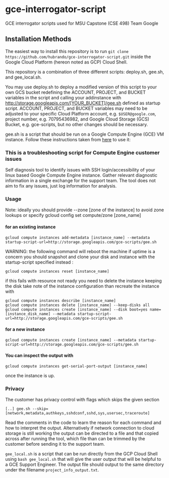 # gce-interrogator-script
GCE interrogator scripts used for MSU Capstone (CSE 498) Team Google

## Installation Methods

The easiest way to install this repository is to run ```git clone https://github.com/hubrando/gce-interrogator-script.git``` inside the Google Cloud Platform (hereon noted as GCP) Cloud Shell.

This repository is a combination of three different scripts: deploy.sh, gee.sh, and gee_local.sh.

You may use deploy.sh to deploy a modified version of this script to your own GCS bucket redefining the ACCOUNT, PROJECT, and BUCKET variables in the script and calling your addinstance with http://storage.googleapis.com/[YOUR_BUCKET]/gee.sh defined as startup script.  ACCOUNT, PROJECT, and BUCKET variables may need to be adjusted to your specific Cloud Platform account, e.g. ```$USER@google.com```, project number, e.g. 70795436982, and Google Cloud Storage (GCS) Bucket, e.g. gce-scripts, but no other changes should be necessary.


gee.sh is a script that should be run on a Google Compute Engine (GCE) VM instance. Follow these instructions taken from [here](https://github.com/GoogleCloudPlatform/compute-ssh-diagnostic-sh) to use it: 
### This is a troubleshooting script for Compute Engine customer issues

Self diagnosis tool to identify issues with SSH login/accessibility of your linux based Google Compute Engine instance. Gather relevant diagnostic information in a single exchange for the support team. The tool does not aim to fix any issues, just log information for analysis.

### Usage

Note: ideally you should provide --zone [zone of the instance] to avoid zone lookups
or specify gcloud config set compute/zone [zone_name]

#### for an existing instance
```
gcloud compute instances add-metadata [instance_name] --metadata startup-script-url=http://storage.googleapis.com/gce-scripts/gee.sh
```
WARNING: the following command will reboot the machine
if uptime is a concern you should snapshot and clone your
disk and instance with the startup-script specified instead
:

```
gcloud compute instances reset [instance_name]
```

if this fails with resource not ready you need to delete the instance keeping the disk take note of the instance configuration than recreate the instance with

```
gcloud compute instances describe [instance_name]
gcloud compute instances delete [instance_name] --keep-disks all
gcloud compute instances create [instance_name] --disk boot=yes name=[instance_disk_name] --metadata startup-script-url=http://storage.googleapis.com/gce-scripts/gee.sh
```

#### for a new instance
```
gcloud compute instances create [instance_name] --metadata startup-script-url=http://storage.googleapis.com/gce-scripts/gee.sh
```

#### You can inspect the output with
```
gcloud compute instances get-serial-port-output [instance_name]
```
once the instance is up.

### Privacy

The customer has privacy control with flags which skips the given section
```
[..] gee.sh --skip=[network,metadata,authkeys,sshdconf,sshd,sys,usersec,traceroute]
```
Read the comments in the code to learn the reason for each command and how to interpret the output.  Alternatively if network connection to cloud storage is still working the output can be directed to a file and that copied across after running the tool, which file than can be trimmed by the customer before sending it to the support team.

```gee_local.sh``` is a script that can be run directly from the GCP Cloud Shell using ```bash gee_local.sh``` that will give the user output that will be helpful to a GCE Support Engineer. The output file should output to the same directory under the filename ```project_info_output.txt```.
